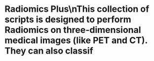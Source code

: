 # Radiomics Plus\nThis collection of scripts is designed to perform Radiomics on three-dimensional medical images (like PET and CT). They can also classif